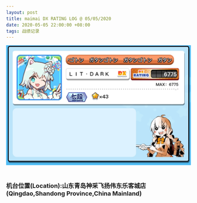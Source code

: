 ```yaml
---
layout: post
title: maimai DX RATING LOG @ 05/05/2020
date: 2020-05-05 22:00:00 +08:00
tags: 战绩记录
---
```


![maimai DX](/assets/images/blog/DX/DX200505.jpg "DX RATING")<br/><br/>

### 机台位置(Location):山东青岛神采飞扬伟东乐客城店(Qingdao,Shandong Province,China Mainland)